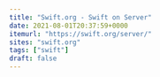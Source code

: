 ```yaml
---
title: "Swift.org - Swift on Server"
date: 2021-08-01T20:37:59+0000
itemurl: "https://swift.org/server/"
sites: "swift.org"
tags: ["swift"]
draft: false
---
```

